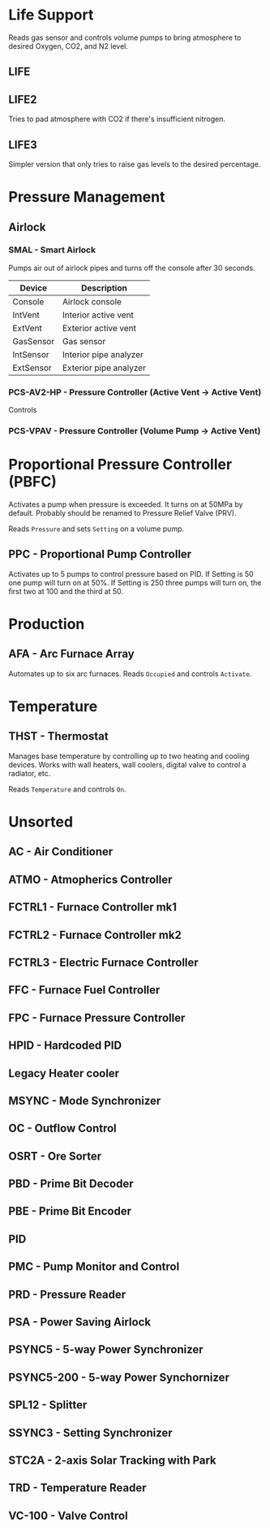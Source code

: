 # Life Support

Reads gas sensor and controls volume pumps to bring atmosphere to desired Oxygen, CO2, and N2 level.

## LIFE
## LIFE2

Tries to pad atmosphere with CO2 if there's insufficient nitrogen.

## LIFE3

Simpler version that only tries to raise gas levels to the desired percentage.

# Pressure Management

## Airlock

### SMAL - Smart Airlock

Pumps air out of airlock pipes and turns off the console after 30 seconds.

| Device    | Description     |
| --------- | --------------- |
| Console   | Airlock console |
| IntVent   | Interior active vent |
| ExtVent   | Exterior active vent |
| GasSensor | Gas sensor |
| IntSensor | Interior pipe analyzer |
| ExtSensor | Exterior pipe analyzer |

### PCS-AV2-HP - Pressure Controller (Active Vent -> Active Vent)

Controls

### PCS-VPAV - Pressure Controller (Volume Pump -> Active Vent)


# Proportional Pressure Controller (PBFC)

Activates a pump when pressure is exceeded. It turns on at 50MPa by default.
Probably should be renamed to Pressure Relief Valve (PRV).

Reads `Pressure` and sets `Setting` on a volume pump.

## PPC - Proportional Pump Controller

Activates up to 5 pumps to control pressure based on PID. If Setting is 50 one pump will turn on at 50%. If Setting is 250 three pumps will turn on, the first two at 100 and the third at 50.

# Production

## AFA - Arc Furnace Array

Automates up to six arc furnaces. Reads `Occupied` and controls `Activate`.

# Temperature

## THST - Thermostat

Manages base temperature by controlling up to two heating and cooling devices. Works with wall heaters, wall coolers, digital valve to control a radiator, etc.

Reads `Temperature` and controls `On`.

# Unsorted

## AC - Air Conditioner
## ATMO - Atmopherics Controller
## FCTRL1 - Furnace Controller mk1
## FCTRL2 - Furnace Controller mk2
## FCTRL3 - Electric Furnace Controller
## FFC - Furnace Fuel Controller
## FPC - Furnace Pressure Controller
## HPID - Hardcoded PID
## Legacy Heater cooler
## MSYNC - Mode Synchronizer
## OC - Outflow Control
## OSRT - Ore Sorter
## PBD - Prime Bit Decoder
## PBE - Prime Bit Encoder
## PID
## PMC - Pump Monitor and Control
## PRD - Pressure Reader
## PSA - Power Saving Airlock
## PSYNC5 - 5-way Power Synchronizer
## PSYNC5-200 - 5-way Power Synchornizer
## SPL12 - Splitter
## SSYNC3 - Setting Synchronizer
## STC2A - 2-axis Solar Tracking with Park
## TRD - Temperature Reader
## VC-100 - Valve Control
